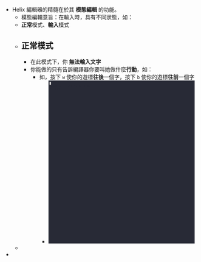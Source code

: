- Helix 編輯器的精髓在於其 **模態編輯** 的功能。
	- 模態編輯意旨：在輸入時，具有不同狀態，如：
	- **正常**模式、**輸入**模式
	- ## 正常模式
		- 在此模式下，你 **無法輸入文字**
		- 你能做的只有告訴編譯器你要叫她做什麼**行動**，如：
			- 如，按下 `w` 使你的遊標**往後**一個字，按下 `b` 使你的遊標**往前**一個字
				- ![text.gif](../assets/text_1728477745244_0.gif)
	-
-